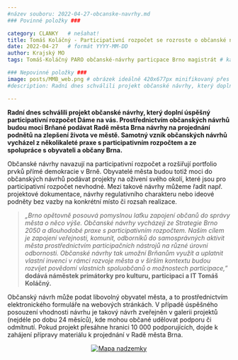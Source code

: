 ```yaml
---
#název souboru: 2022-04-27-obcanske-navrhy.md
### Povinné položky ###

category: CLANKY   # nešahat!
title: Tomáš Koláčný - Participativní rozpočet se rozroste o občanské návrhy!
date: 2022-04-27   # formát YYYY-MM-DD
author: Krajský MO
tags: Tomáš-Koláčný PARO občanské-návrhy particpace Brno magistrát # kategorie odděleny mezerami, např. volby zemědělství životní-prostředí piráti (viz https://jihomoravsky.pirati.cz/tags/)

### Nepovinné položky ###
image: posts/MMB_web.png # obrázek ideálně 420x677px minifikovaný přes https://tinypng.com/
#description: Radní dnes schválili projekt občanské návrhy, který doplní úspěšný participativní rozpočet Dáme na vás. Prostřednictvím občanských návrhů budou moci Brňané podávat Radě města Brna návrhy na projednání podnětů na zlepšení života ve městě. Samotný vznik občanských návrhů vycházel z několikaleté praxe s participativním rozpočtem a ze spolupráce s obyvateli a občany Brna.

---
```


**Radní dnes schválili projekt občanské návrhy, který doplní úspěšný participativní rozpočet Dáme na vás. Prostřednictvím občanských návrhů budou moci Brňané podávat Radě města Brna návrhy na projednání podnětů na zlepšení života ve městě. Samotný vznik občanských návrhů vycházel z několikaleté praxe s participativním rozpočtem a ze spolupráce s obyvateli a občany Brna.**

Občanské návrhy navazují na participativní rozpočet a rozšiřují portfolio prvků přímé demokracie v Brně. Obyvatelé města budou totiž moci do občanských návrhů podávat projekty na oživení svého okolí, které jsou pro participativní rozpočet nevhodné. Mezi takové návrhy můžeme řadit např. projektové dokumentace, návrhy regulativního charakteru nebo ideové podněty bez vazby na konkrétní místo či rozsah realizace. 

>*„Brno opětovně posouvá pomyslnou laťku zapojení občanů do správy města o něco výše. Občanské návrhy vycházejí ze Strategie Brno 2050 a dlouhodobé praxe s participativním rozpočtem. Naším cílem je zapojení veřejnosti, komunit, odborníků do samosprávných aktivit města prostřednictvím participačních nástrojů na různé úrovni odbornosti. Občanské návrhy tak umožní Brňanům využít a uplatnit vlastní invenci v rámci rozvoje města a v širším kontextu budou rozvíjet povědomí vlastních spoluobčanů o možnostech participace,”* **dodává náměstek primátorky pro kulturu, participaci a IT Tomáš Koláčný.**
>

Občanský návrh může podat libovolný obyvatel města, a to prostřednictvím elektronického formuláře na webových stránkách. V případě úspěšného posouzení vhodnosti návrhu je takový návrh zveřejněn v galerii projektů (nejdéle po dobu 24 měsíců), kde mohou občané udělovat podporu či odmítnutí. Pokud projekt přesáhne hranici 10 000 podporujících, dojde k zahájení přípravy materiálu k projednání v Radě města Brna. 

<div style="text-align:center"><a href="https://a.pirati.cz/jihomoravsky/img/posts/CLV2.jpg" target="_blank">
<img src="https://a.pirati.cz/jihomoravsky/img/posts/CLV2.jpg" alt="Mapa nadzemky">

</a></div>


